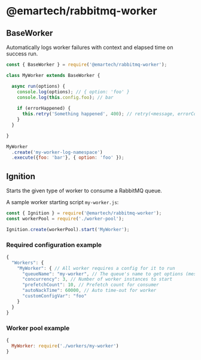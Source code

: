 # @emartech/rabbitmq-worker

## BaseWorker

Automatically logs worker failures with context and elapsed time on success run.

```javascript
const { BaseWorker } = require('@emartech/rabbitmq-worker');

class MyWorker extends BaseWorker {

  async run(options) {
    console.log(options); // { option: 'foo' }
    console.log(this.config.foo); // bar
    
    if (errorHappened) {
      this.retry('Something happened', 400); // retry(<message, errorCode>) is a built-in method
    }
  }

}

MyWorker
  .create('my-worker-log-namespace')
  .execute({foo: 'bar'}, { option: 'foo' });
```

## Ignition

Starts the given type of worker to consume a RabbitMQ queue.

A sample worker starting script `my-worker.js`:

```javascript
const { Ignition } = require('@emartech/rabbitmq-worker');
const workerPool = require('./worker-pool');

Ignition.create(workerPool).start('MyWorker');
```

### Required configuration example

```javascript
{
  "Workers": {
    "MyWorker": { // All worker requires a config for it to run
      "queueName": "my-worker", // The queue's name to get options (message)
      "concurrency": 3, // Number of worker instances to start
      "prefetchCount": 10, // Prefetch count for consumer
      "autoNackTime": 60000, // Auto time-out for worker
      "customConfigVar": "foo"
    }
  }
}
```

### Worker pool example

```javascript
{
  MyWorker: require('./workers/my-worker')
}
```

